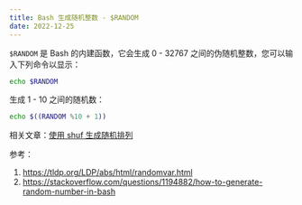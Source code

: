 ```yaml
---
title: Bash 生成随机整数 - $RANDOM
date: 2022-12-25
---
```


`$RANDOM` 是 Bash 的内建函数，它会生成 0 - 32767 之间的伪随机整数，您可以输入下列命令以显示：
```bash
echo $RANDOM
```
生成 1 - 10 之间的随机数：
```bash
echo $((RANDOM %10 + 1))
```
相关文章：[使用 shuf 生成随机排列](/shuf)

参考：
1. https://tldp.org/LDP/abs/html/randomvar.html
2. https://stackoverflow.com/questions/1194882/how-to-generate-random-number-in-bash